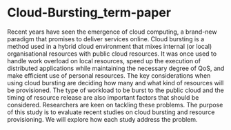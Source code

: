 # Cloud-Bursting_term-paper
Recent years have seen the emergence of cloud computing, a brand-new paradigm that promises to deliver services online. Cloud bursting is a method used in a hybrid cloud environment that mixes internal (or local) organisational resources with public cloud resources. It was once used to handle work overload on local resources, speed up the execution of distributed applications while maintaining the necessary degree of QoS, and make efficient use of personal resources. The key considerations when using cloud bursting are deciding how many and what kind of resources will be provisioned.
The type of workload to be burst to the public cloud and the timing of resource release are also important factors that should be considered. Researchers are keen on tackling these problems. The purpose of this study is to evaluate recent studies on cloud bursting and resource provisioning. We will explore how each study address the problem.
